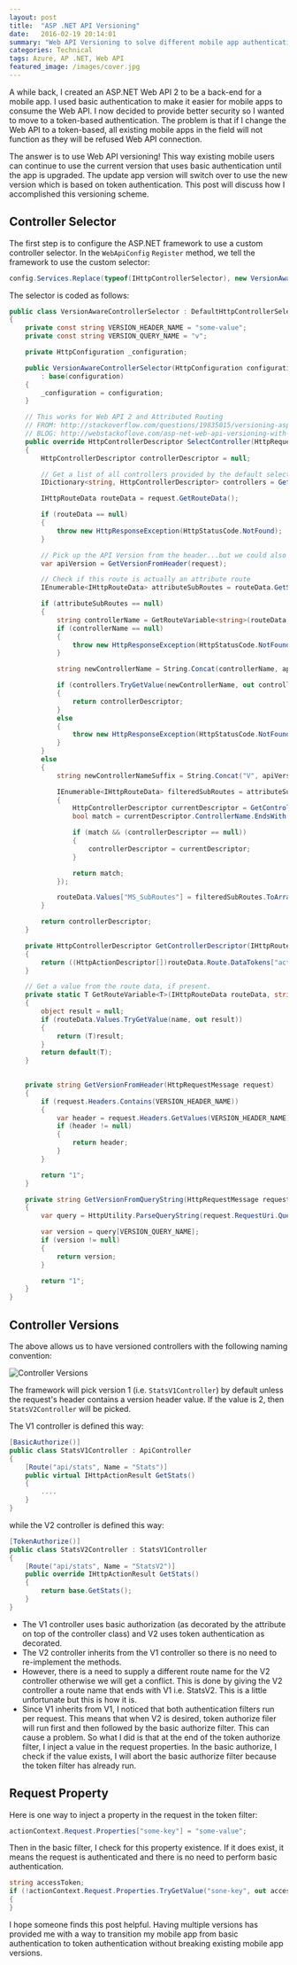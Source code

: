 ```yaml
---
layout: post
title:  "ASP .NET API Versioning"
date:   2016-02-19 20:14:01
summary: "Web API Versioning to solve different mobile app authentication schemes"
categories: Technical
tags: Azure, AP .NET, Web API
featured_image: /images/cover.jpg
---
```


A while back, I created an ASP.NET Web API 2 to be a back-end for a mobile app. I used basic authentication to make it easier for mobile apps to consume the Web API. I now decided to provide better security so I wanted to move to a token-based authentication. The problem is that if I change the Web API to a token-based, all existing mobile apps in the field will not function as they will be refused Web API connection. 

The answer is to use Web API versioning! This way existing mobile users can continue to use the current version that uses basic authentication until the app is upgraded. The update app version will switch over to use the new version which is based on token authentication. This post will discuss how I accomplished this versioning scheme.

## Controller Selector

The first step is to configure the ASP.NET framework to use a custom controller selector. In the `WebApiConfig` `Register` method, we tell the framework to use the custom selector:

```csharp
config.Services.Replace(typeof(IHttpControllerSelector), new VersionAwareControllerSelector(config));
``` 

The selector is coded as follows:

```csharp
public class VersionAwareControllerSelector : DefaultHttpControllerSelector
{
    private const string VERSION_HEADER_NAME = "some-value";
    private const string VERSION_QUERY_NAME = "v";

    private HttpConfiguration _configuration;

    public VersionAwareControllerSelector(HttpConfiguration configuration)
        : base(configuration)
    {
        _configuration = configuration;
    }

    // This works for Web API 2 and Attributed Routing
    // FROM: http://stackoverflow.com/questions/19835015/versioning-asp-net-web-api-2-with-media-types/19882371#19882371
    // BLOG: http://webstackoflove.com/asp-net-web-api-versioning-with-media-types/
    public override HttpControllerDescriptor SelectController(HttpRequestMessage request)
    {
        HttpControllerDescriptor controllerDescriptor = null;

        // Get a list of all controllers provided by the default selector
        IDictionary<string, HttpControllerDescriptor> controllers = GetControllerMapping();

        IHttpRouteData routeData = request.GetRouteData();

        if (routeData == null)
        {
            throw new HttpResponseException(HttpStatusCode.NotFound);
        }

        // Pick up the API Version from the header...but we could also do query string
        var apiVersion = GetVersionFromHeader(request);

        // Check if this route is actually an attribute route
        IEnumerable<IHttpRouteData> attributeSubRoutes = routeData.GetSubRoutes();

        if (attributeSubRoutes == null)
        {
            string controllerName = GetRouteVariable<string>(routeData, "controller");
            if (controllerName == null)
            {
                throw new HttpResponseException(HttpStatusCode.NotFound);
            }

            string newControllerName = String.Concat(controllerName, apiVersion);

            if (controllers.TryGetValue(newControllerName, out controllerDescriptor))
            {
                return controllerDescriptor;
            }
            else
            {
                throw new HttpResponseException(HttpStatusCode.NotFound);
            }
        }
        else
        {
            string newControllerNameSuffix = String.Concat("V", apiVersion); ;

            IEnumerable<IHttpRouteData> filteredSubRoutes = attributeSubRoutes.Where(attrRouteData =>
            {
                HttpControllerDescriptor currentDescriptor = GetControllerDescriptor(attrRouteData);
                bool match = currentDescriptor.ControllerName.EndsWith(newControllerNameSuffix);

                if (match && (controllerDescriptor == null))
                {
                    controllerDescriptor = currentDescriptor;
                }

                return match;
            });

            routeData.Values["MS_SubRoutes"] = filteredSubRoutes.ToArray();
        }

        return controllerDescriptor;
    }

    private HttpControllerDescriptor GetControllerDescriptor(IHttpRouteData routeData)
    {
        return ((HttpActionDescriptor[])routeData.Route.DataTokens["actions"]).First().ControllerDescriptor;
    }

    // Get a value from the route data, if present.
    private static T GetRouteVariable<T>(IHttpRouteData routeData, string name)
    {
        object result = null;
        if (routeData.Values.TryGetValue(name, out result))
        {
            return (T)result;
        }
        return default(T);
    }
    

    private string GetVersionFromHeader(HttpRequestMessage request)
    {
        if (request.Headers.Contains(VERSION_HEADER_NAME))
        {
            var header = request.Headers.GetValues(VERSION_HEADER_NAME).FirstOrDefault();
            if (header != null)
            {
                return header;
            }
        }

        return "1";
    }

    private string GetVersionFromQueryString(HttpRequestMessage request)
    {
        var query = HttpUtility.ParseQueryString(request.RequestUri.Query);

        var version = query[VERSION_QUERY_NAME];
        if (version != null)
        {
            return version;
        }

        return "1";
    }
}
```
    
## Controller Versions

The above allows us to have versioned controllers with the following naming convention:

![Controller Versions](http://i.imgur.com/5jxk3S5.png)

The framework will pick version 1 (i.e. `StatsV1Controller`) by default unless the request's header contains a version header value. If the value is 2, then `StatsV2Controller` will be picked.

The V1 controller is defined this way:

```csharp
[BasicAuthorize()]
public class StatsV1Controller : ApiController
{
    [Route("api/stats", Name = "Stats")]
    public virtual IHttpActionResult GetStats()
    {
		....
    }
}
``` 

while the V2 controller is defined this way:

```csharp
[TokenAuthorize()]
public class StatsV2Controller : StatsV1Controller
{
    [Route("api/stats", Name = "StatsV2")]
    public override IHttpActionResult GetStats()
    {
		return base.GetStats();
    }
}
``` 

* The V1 controller uses basic authorization (as decorated by the attribute on top of the controller class) and V2 uses token authentication as decorated. 
* The V2 controller inherits from the V1 controller so there is no need to re-implement the methods.
* However, there is a need to supply a different route name for the V2 controller otherwise we will get a conflict. This is done by giving the V2 controller a route name that ends with V1 i.e. StatsV2. This is a little unfortunate but this is how it is.
* Since V1 inherits from V1, I noticed that both authentication filters run per request. This means that when V2 is desired, token authorize filer will run first and then followed by the basic authorize filter. This can cause a problem. So what I did is that at the end of the token authorize filter, I inject a value in the request properties. In the basic authorize, I check if the value exists, I will abort the basic authorize filter because the token filter has already run.


## Request Property

Here is one way to inject a property in the request in the token filter:

```csharp
actionContext.Request.Properties["some-key"] = "some-value";
```
Then in the basic filter, I check for this property existence. If it does exist, it means the request is authenticated and there is no need to perform basic authentication.

```csharp
string accessToken;
if (!actionContext.Request.Properties.TryGetValue("sone-key", out accessToken))            
{
}
```

I hope someone finds this post helpful. Having multiple versions has provided me with a way to transition my mobile app from basic authentication to token authentication without breaking existing mobile app versions.
 